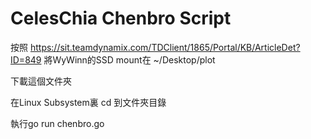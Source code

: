 # CelesChia Chenbro Script
按照 https://sit.teamdynamix.com/TDClient/1865/Portal/KB/ArticleDet?ID=849 將WyWinn的SSD mount在 ~/Desktop/plot

下載這個文件夾

在Linux Subsystem裏 cd 到文件夾目錄

執行go run chenbro.go
